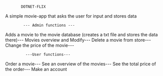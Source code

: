            DOTNET-FLIX

A simple movie-app that asks the user for input and stores data

            --- Admin functions ---
                        
Adds a movie to the movie database (creates a txt file and stores the data there)---
Movies overview and Modify---
Delete a movie from store---
Change the price of the movie---

             ---User functions---
                        
Order a movie---
See an overview of the movies---
See the total price of the order---
Make an account
